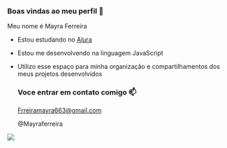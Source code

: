 ### Boas vindas ao meu perfil 💙

Meu nome é Mayra Ferreira

- Estou estudando no [Alura](https://www.alura.com.br)
- Estou me desenvolvendo na linguagem JavaScript
- Utilizo esse espaço para minha organização e compartilhamentos dos meus projetos desenvolvidos

  ### Voce entrar em contato comigo 📫

  Frreiramayra663@gmail.com
  
  @Mayraferreira

![](https://media1.tenor.com/m/opEBWw0uddoAAAAC/umm.gif)
